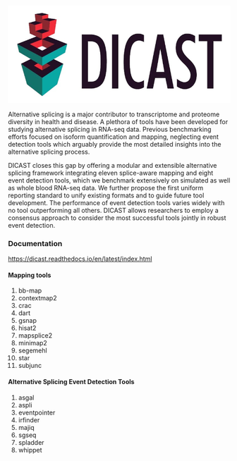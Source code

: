 
![DICAST](docs/source/img/logo.png )

Alternative splicing is a major contributor to transcriptome and proteome diversity in health and disease. A plethora of tools have been developed for studying alternative splicing in RNA-seq data. Previous benchmarking efforts focused on isoform quantification and mapping, neglecting event detection tools which arguably provide the most detailed insights into the alternative splicing process. 

DICAST closes this gap by offering a modular and extensible alternative splicing framework integrating eleven splice-aware mapping and eight event detection tools, which we benchmark extensively on simulated as well as whole blood RNA-seq data. We further propose the first uniform reporting standard to unify existing formats and to guide future tool development. The performance of event detection tools varies widely with no tool outperforming all others. DICAST allows researchers to employ a consensus approach to consider the most successful tools jointly in robust event detection. 

### Documentation

https://dicast.readthedocs.io/en/latest/index.html

#### Mapping tools
1. bb-map
2. contextmap2
3. crac
4. dart
5. gsnap
6. hisat2
7. mapsplice2
8. minimap2
9. segemehl
10. star
11. subjunc

#### Alternative Splicing Event Detection Tools
1. asgal
2. aspli
3. eventpointer
4. irfinder
5. majiq
6. sgseq
7. spladder
8. whippet
